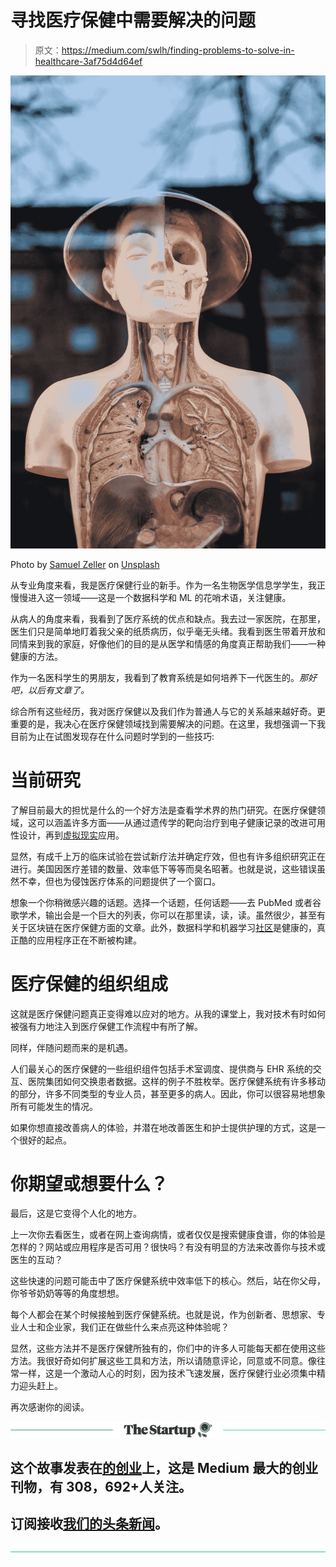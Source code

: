 # 寻找医疗保健中需要解决的问题

> 原文：<https://medium.com/swlh/finding-problems-to-solve-in-healthcare-3af75d4d64ef>

![](img/18f0c549f70a1f6060afbf52c366a3bb.png)

Photo by [Samuel Zeller](https://unsplash.com/photos/QJHzMkfrJpI?utm_source=unsplash&utm_medium=referral&utm_content=creditCopyText) on [Unsplash](https://unsplash.com/search/photos/healthcare?utm_source=unsplash&utm_medium=referral&utm_content=creditCopyText)

从专业角度来看，我是医疗保健行业的新手。作为一名生物医学信息学学生，我正慢慢进入这一领域——这是一个数据科学和 ML 的花哨术语，关注健康。

从病人的角度来看，我看到了医疗系统的优点和缺点。我去过一家医院，在那里，医生们只是简单地盯着我父亲的纸质病历，似乎毫无头绪。我看到医生带着开放和同情来到我的家庭，好像他们的目的是从医学和情感的角度真正帮助我们——一种健康的方法。

作为一名医科学生的男朋友，我看到了教育系统是如何培养下一代医生的。*那好吧，以后有文章了。*

综合所有这些经历，我对医疗保健以及我们作为普通人与它的关系越来越好奇。更重要的是，我决心在医疗保健领域找到需要解决的问题。在这里，我想强调一下我目前为止在试图发现存在什么问题时学到的一些技巧:

# 当前研究

了解目前最大的担忧是什么的一个好方法是查看学术界的热门研究。在医疗保健领域，这可以涵盖许多方面——从通过遗传学的靶向治疗到电子健康记录的改进可用性设计，再到[虚拟现实](/the-bioinformatics-press/virtual-reality-and-healthcare-6787d2eadb9f)应用。

显然，有成千上万的临床试验在尝试新疗法并确定疗效，但也有许多组织研究正在进行。美国因医疗差错的数量、效率低下等等而臭名昭著。也就是说，这些错误虽然不幸，但也为侵蚀医疗体系的问题提供了一个窗口。

想象一个你稍微感兴趣的话题。选择一个话题，任何话题——去 PubMed 或者谷歌学术，输出会是一个巨大的列表，你可以在那里读，读，读。虽然很少，甚至有关于区块链在医疗保健方面的文章。此外，数据科学和机器学习[社区](/the-bioinformatics-press/digital-healthcare-b866376235ce)是健康的，真正酷的应用程序正在不断被构建。

# 医疗保健的组织组成

这就是医疗保健问题真正变得难以应对的地方。从我的课堂上，我对技术有时如何被强有力地注入到医疗保健工作流程中有所了解。

同样，伴随问题而来的是机遇。

人们最关心的医疗保健的一些组织组件包括手术室调度、提供商与 EHR 系统的交互、医院集团如何交换患者数据。这样的例子不胜枚举。医疗保健系统有许多移动的部分，许多不同类型的专业人员，甚至更多的病人。因此，你可以很容易地想象所有可能发生的情况。

如果你想直接改善病人的体验，并潜在地改善医生和护士提供护理的方式，这是一个很好的起点。

# 你期望或想要什么？

最后，这是它变得个人化的地方。

上一次你去看医生，或者在网上查询病情，或者仅仅是搜索健康食谱，你的体验是怎样的？网站或应用程序是否可用？很快吗？有没有明显的方法来改善你与技术或医生的互动？

这些快速的问题可能击中了医疗保健系统中效率低下的核心。然后，站在你父母，你爷爷奶奶等等的角度想想。

每个人都会在某个时候接触到医疗保健系统。也就是说，作为创新者、思想家、专业人士和企业家，我们正在做些什么来点亮这种体验呢？

显然，这些方法并不是医疗保健所独有的，你们中的许多人可能每天都在使用这些方法。我很好奇如何扩展这些工具和方法，所以请随意评论，同意或不同意。像往常一样，这是一个激动人心的时刻，因为技术飞速发展，医疗保健行业必须集中精力迎头赶上。

再次感谢你的阅读。

[![](img/308a8d84fb9b2fab43d66c117fcc4bb4.png)](https://medium.com/swlh)

## 这个故事发表在[的创业](https://medium.com/swlh)上，这是 Medium 最大的创业刊物，有 308，692+人关注。

## 订阅接收[我们的头条新闻](http://growthsupply.com/the-startup-newsletter/)。

[![](img/b0164736ea17a63403e660de5dedf91a.png)](https://medium.com/swlh)